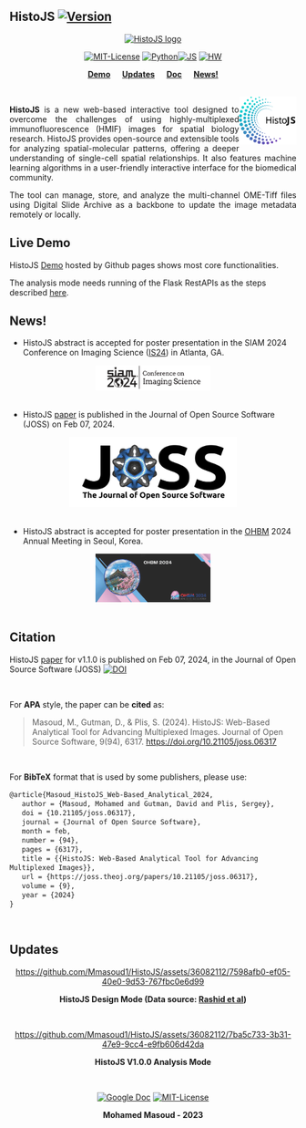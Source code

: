 ## HistoJS [![Version](https://img.shields.io/badge/Version-1.0.0-brightgreen)]()

<div align="center">

[![HistoJS logo](https://lh3.googleusercontent.com/Q3eYJfpQMety3sUUTLKeZKLkJBzx-NmLZNn1NphdWs9hBNYmfHCzZTphddpXDcfUxjtaHTXTr89R57LieZflqUsGHM3TxtIbVNoQOKf3ZbPjB01C8gYANmezAzq4JgUU=w1823)]()

 [![MIT-License ](https://img.shields.io/badge/license-MIT-green)](https://github.com/Mmasoud1/HistoJS/blob/main/LICENSE) [![Python ](https://img.shields.io/badge/python-3.5%20%7C%203.6%20%7C%203.7-blue)]()[![JS ](https://img.shields.io/badge/Types-JavaScript-blue)]()
[![HW ](https://img.shields.io/badge/HardWare-GPU-green)]()

**[Demo](https://mmasoud1.github.io/HistoJS) &emsp;  [Updates](#Updates) &emsp; [Doc](https://github.com/mmasoud1/HistoJS/wiki/) &emsp; [News!](#News)**

</div>


<br>
 <img src="https://github.com/Mmasoud1/HistoJS/blob/main/css/logo/hisotjs_logo.svg"  width="20%" align="right">

 <p align="justify">
 <b><a href="https://mmasoud1.github.io/HistoJS"  style="text-decoration: none"> HistoJS</a></b> is a new web-based interactive tool designed to overcome the challenges of using highly-multiplexed immunofluorescence (HMIF) images for spatial biology research. HistoJS provides open-source and extensible tools for analyzing spatial-molecular patterns, offering a deeper understanding of single-cell spatial relationships. It also features machine learning algorithms in a user-friendly interactive interface for the biomedical community.
 </p>

 <p align="justify">
The tool can manage, store, and analyze the multi-channel OME-Tiff files using  Digital Slide Archive as a backbone to update the image metadata remotely or locally.
 </p>


## Live Demo

HistoJS [Demo](https://mmasoud1.github.io/HistoJS) hosted by Github pages shows most core functionalities.  

The analysis mode needs running of the Flask RestAPIs as the steps described [here](https://github.com/Mmasoud1/HistoJS/wiki/Setup-Environment).


## News!

* HistoJS abstract is accepted for poster presentation in the  SIAM 2024 Conference on Imaging Science ([IS24](https://www.siam.org/conferences/cm/conference/is24)) in Atlanta, GA.

<div align="center">
   <img src="https://github.com/Mmasoud1/HistoJS/blob/main/Demo/News/IS24.png"  width="40%">
</div>

<br>

* HistoJS [paper](https://joss.theoj.org/papers/10.21105/joss.06317) is published in the Journal of Open Source Software (JOSS) on Feb 07, 2024.

<div align="center">
   <a href="https://joss.theoj.org/papers/10.21105/joss.06317"><img src="https://github.com/Mmasoud1/HistoJS/blob/main/Demo/News/JOSS_Logo.png"></a>
</div>

<br>

* HistoJS abstract is accepted for poster presentation in the [OHBM](https://www.humanbrainmapping.org/) 2024 Annual Meeting in Seoul, Korea.

<div align="center">
   <img src="https://github.com/Mmasoud1/HistoJS/blob/main/Demo/News/OHBM_2024.png"  width="40%">
</div>

<br>

## Citation

HistoJS [paper](https://joss.theoj.org/papers/10.21105/joss.06317) for v1.1.0 is published on Feb 07, 2024, in the Journal of Open Source Software (JOSS) [![DOI](https://joss.theoj.org/papers/10.21105/joss.06317/status.svg)](https://joss.theoj.org/papers/10.21105/joss.06317) 


<br>

For **APA** style, the paper can be **cited** as: 

> Masoud, M., Gutman, D., & Plis, S. (2024). HistoJS: Web-Based Analytical Tool for Advancing Multiplexed Images. Journal of Open Source Software, 9(94), 6317. https://doi.org/10.21105/joss.06317

<br>

For **BibTeX** format that is used by some publishers,  please use: 

```BibTeX: 
@article{Masoud_HistoJS_Web-Based_Analytical_2024,
   author = {Masoud, Mohamed and Gutman, David and Plis, Sergey},
   doi = {10.21105/joss.06317},
   journal = {Journal of Open Source Software},
   month = feb,
   number = {94},
   pages = {6317},
   title = {{HistoJS: Web-Based Analytical Tool for Advancing Multiplexed Images}},
   url = {https://joss.theoj.org/papers/10.21105/joss.06317},
   volume = {9},
   year = {2024}
}
```

<br>

## Updates

<div align="center">

https://github.com/Mmasoud1/HistoJS/assets/36082112/7598afb0-ef05-40e0-9d53-767fbc0e6d99

**HistoJS Design Mode (Data source: [Rashid et al](https://doi.org/10.7303/syn17865732))**
</div>

<br>

<div align="center">

<!-- https://github.com/Mmasoud1/HistoJS/assets/36082112/95499746-8d97-4d9a-97e1-2ee12d3516d6   -->
https://github.com/Mmasoud1/HistoJS/assets/36082112/7ba5c733-3b31-47e9-9cc4-e9fb606d42da  

<!-- ![Interface](https://github.com/mmasoud1/HistoJS/blob/main/Demo/AnalysisMode.gif) -->

**HistoJS V1.0.0 Analysis Mode**
</div>


<br>



<div align="center">

[![Google Doc](https://img.shields.io/badge/HistoJS-Feedback-blue)](https://docs.google.com/forms/d/e/1FAIpQLSdHuO--mG00sKydQpJ7sPpDmhcJ4ECdj-wAB1kwXQExh_nUSg/viewform?usp=sf_link) [![MIT-License ](https://img.shields.io/badge/license-MIT-green)](https://github.com/Mmasoud1/HistoJS/blob/main/LICENSE)

**Mohamed Masoud - 2023**
</div>

